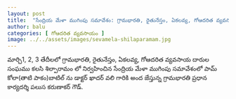 ```yaml
---
layout: post
title:  "సేంద్రియ మేళా ముగింపు సమావేశం: గ్రామభారతి, రైతునేస్తం, ఏకలవ్య, గోఆదరిత వ్యవసాయ దారుల సంఘము"
author: balu
categories: [ గోఆదరిత వ్యవసాయం ]
image: ../../assets/images/sevamela-shilaparamam.jpg
---
```



<p>మార్చి1, 2, 3 తేదీలలో గ్రామభారతి, రైతునేస్తం, ఏకలవ్య, గోఆదరిత వ్యవసాయ దారుల సంఘము కలసి శిల్పారామం లో నిర్వహించిన సేంద్రియ మేళా ముగింపు సమావేశంలో పామ్ కోలా(తాటి పాకం)బాటిల్ ను డాక్టర్ ఖాదర్ వలి గారికి అంద జేస్తున్న గ్రామభారతి ప్రధాన కార్యదర్శి పలుస కరుణాకర్ గౌడ్.
</p>


